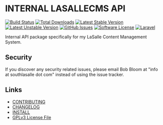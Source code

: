 # INTERNAL LASALLECMS API

[![Build Status](https://img.shields.io/travis/lasallecms/lasallecms-l5-lasallecmsfrontend-pkg/master.svg?style=flat-square)](https://travis-ci.org/lasallecms/lasallecms-l5-lasallecmsfrontend-pkg)
[![Total Downloads](https://img.shields.io/packagist/dt/lasallecms/lasallecmsfrontend.svg?style=flat-square)](https://packagist.org/packages/lasallecms/lasallecmsfrontend)
[![Latest Stable Version](https://poser.pugx.org/lasallecms/lasallecmsfrontend/v/stable.svg)](https://packagist.org/packages/lasallecms/lasallecmsfrontend)
[![Latest Unstable Version](https://poser.pugx.org/lasallecms/lasallecmsfrontend/v/unstable.svg)](https://packagist.org/packages/lasallecms/lasallecmsfrontend)
[![GitHub Issues](https://img.shields.io/github/issues/lasallecms/lasallecms-l5-lasallecmsfrontend-pkg.svg)](https://github.com/lasallecms/lasallecms-l5-lasallecmsfrontend-pkg/issues)
[![Software License](https://img.shields.io/badge/license-GPLv3-brightgreen.svg?style=flat-square)](LICENSE.md)
[![Laravel](https://img.shields.io/badge/Laravel-v5.1-brightgreen.svg?style=flat-square)](http://laravel.com)

Internal API package specifically for my LaSalle Content Management System. 


## Security

If you discover any security related issues, please email Bob Bloom at "info at southlasalle dot com" instead of using the issue tracker.


## Links

* [CONTRIBUTING](CONTRIBUTING.md)
* [CHANGELOG](CHANGELOG.md)
* [INSTALL](INSTALL.md)
* [GPLv3 License File](LICENSE.md)



